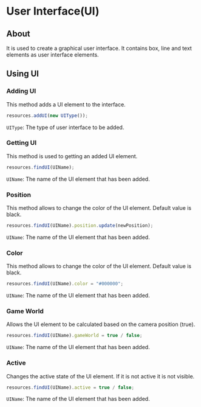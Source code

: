 # User Interface(UI)
## About
It is used to create a graphical user interface. It contains box, line and text elements as user interface elements.

## Using UI
### Adding UI
This method adds a UI element to the interface.
```javascript
resources.addUI(new UIType());
```
`UIType`: The type of user interface to be added.

### Getting UI
This method is used to getting an added UI element.
```javascript
resources.findUI(UIName);
```
`UIName`: The name of the UI element that has been added.

### Position
This method allows to change the color of the UI element. Default value is black.
```javascript
resources.findUI(UIName).position.update(newPosition);
```
`UIName`: The name of the UI element that has been added.

### Color
This method allows to change the color of the UI element. Default value is black.
```javascript
resources.findUI(UIName).color = "#000000";
```
`UIName`: The name of the UI element that has been added.

### Game World
Allows the UI element to be calculated based on the camera position (true).
```javascript
resources.findUI(UIName).gameWorld = true / false;
```
`UIName`: The name of the UI element that has been added.

### Active
Changes the active state of the UI element. If it is not active it is not visible.
```javascript
resources.findUI(UIName).active = true / false;
```
`UIName`: The name of the UI element that has been added.
